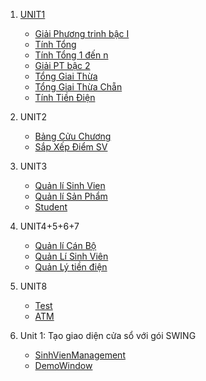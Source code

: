 <ol>
   <li><p><a href="">UNIT1</a></p>

   <Ul><li> <a href ="https://github.com/FASTTRACKSE/FTJD1801_JavaCore/blob/master/HongNgan/Bai1/src/thuchanh1/giaiptbacnhat.java"> Giải Phương trinh bậc I </a></li>
   <li> <a href ="https://github.com/FASTTRACKSE/FTJD1801_JavaCore/blob/master/HongNgan/Bai1/src/thuchanh1/tinhtong.java" >Tính Tổng </a></li>
   <li> <a href="https://github.com/FASTTRACKSE/FTJD1801_JavaCore/blob/master/HongNgan/Bai1/src/thuchanh1/tinhtong1n.java">Tính Tổng 1 đến n</a></li>
   <li> <a href="https://github.com/FASTTRACKSE/FTJD1801_JavaCore/blob/master/HongNgan/Bai1/src/thuchanh1/GiaiPTBac2.java">Giải PT bậc 2</a></li>
   <li> <a href="https://github.com/FASTTRACKSE/FTJD1801_JavaCore/blob/master/HongNgan/Bai1/src/thuchanh1/TongGiaiThua.java">Tổng Giai Thừa </a></li>
   <li> <a href="https://github.com/FASTTRACKSE/FTJD1801_JavaCore/blob/master/HongNgan/Bai1/src/thuchanh1/TongGiaiThuaChan.java">Tổng Giai Thừa Chẵn </a></li>
   <li> <a href ="https://github.com/FASTTRACKSE/FTJD1801_JavaCore/blob/master/HongNgan/Bai1/src/thuchanh1/TinhTienDien.java">Tính Tiền Điện </a></li>
</Ul>
</li>
<li><p>UNIT2</p>
<Ul><li> <a href ="https://github.com/FASTTRACKSE/FTJD1801_JavaCore/blob/master/HongNgan/Bai1/src/Unit2/BangCuuChuong.java"> Bảng Cửu Chương </a></li>
   <li> <a href ="https://github.com/FASTTRACKSE/FTJD1801_JavaCore/blob/master/HongNgan/Bai1/src/Unit2/TinhDiemTb.java"> Sắp Xếp Điểm SV </a></li>
</ul>
</li>
<li><p>UNIT3</p>
<Ul><li> <a href ="https://github.com/FASTTRACKSE/FTJD1801_JavaCore/blob/master/HongNgan/Bai1/src/unit3/QuanliSinhVien.java"> Quản lí Sinh Vien </a></li>
   <li> <a href ="https://github.com/FASTTRACKSE/FTJD1801_JavaCore/blob/master/HongNgan/Bai1/src/unit3/SanPham.java"> Quản lí Sản Phẩm </a></li>
    <li> <a href ="https://github.com/FASTTRACKSE/FTJD1801_JavaCore/blob/master/HongNgan/Bai1/src/unit3/Student.java"> Student </a></li>
</ul>
</li>
<li><p>UNIT4+5+6+7</p> 
<Ul><li> <a href ="https://github.com/FASTTRACKSE/FTJD1801_JavaCore/tree/master/HongNgan/Bai1/src/unit4/canbo"> Quản lí Cán Bộ </a></li>
   <li> <a href ="https://github.com/FASTTRACKSE/FTJD1801_JavaCore/tree/master/HongNgan/Bai1/src/unit4/sinhvien">Quản Lí Sinh Viên </a></li>
    <li> <a href ="https://github.com/FASTTRACKSE/FTJD1801_JavaCore/tree/master/HongNgan/Bai1/src/unit4/tiendien"> Quản Lý tiền điện</a></li>
</ul>
   
</li>
<li><p>UNIT8</p> 
<Ul><li> <a href ="https://github.com/FASTTRACKSE/FTJD1801_JavaCore/blob/master/HongNgan/Bai1/src/unit8/Test.java"> Test </a></li>
  
   <li> <a href ="https://github.com/FASTTRACKSE/FTJD1801_JavaCore/tree/master/HongNgan/Bai1/src/unit8/atm"> ATM </a></li>
</ul>
   
</li>
<li><p>Unit 1: Tạo giao diện cửa sổ với gói SWING </p> 
<Ul><li> <a href ="https://github.com/FASTTRACKSE/FTJD1801_JavaCore/tree/master/HongNgan/Bai1/sql/sinhvienmanagement"> SinhVienManagement </a></li>
   <li> <a href ="https://github.com/FASTTRACKSE/FTJD1801_JavaCore/blob/master/HongNgan/Bai1/sql/demowindows/MyWindow.java"> DemoWindow </a></li>
  
   
</ul>
   
</li>
</ol>
